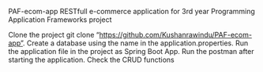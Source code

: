 PAF-ecom-app
RESTfull e-commerce application for 3rd year Programming Application Frameworks project

Clone the project git clone “https://github.com/Kushanrawindu/PAF-ecom-app”.
Create a database using the name in the application.properties.
Run the application file in the project as Spring Boot App.
Run the postman after starting the application.
Check the CRUD functions
